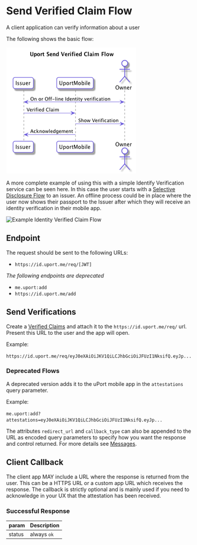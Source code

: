 # Send Verified Claim Flow

A client application can verify information about a user

The following shows the basic flow:

![Verified Claim Flow](verification.png)

A more complete example of using this with a simple Identify Verification service can be seen here. In this case the user starts with a [Selective Disclosure Flow](selectivedisclosure.md) to an issuer. An offline process could be in place where the user now shows their passport to the Issuer after which they will receive an identity verification in their mobile app.

![Example Identity Verified Claim Flow](identityverification.png)

## Endpoint

The request should be sent to the following URLs:

- `https://id.uport.me/req/[JWT]`

*The following endpoints are deprecated*

- `me.uport:add`
- `https://id.uport.me/add`

## Send Verifications

Create a [Verified Claims](../messages/verification.md) and attach it to the `https://id.uport.me/req/` url. Present this URL to the user and the app will open.

Example:

`https://id.uport.me/req/eyJ0eXAiOiJKV1QiLCJhbGciOiJFUzI1NksifQ.eyJp...`

### Deprecated Flows

A deprecated version adds it to the uPort mobile app in the `attestations` query parameter.

Example:

`me.uport:add?attestations=eyJ0eXAiOiJKV1QiLCJhbGciOiJFUzI1NksifQ.eyJp...`

The attributes `redirect_url` and `callback_type` can also be appended to the URL as encoded query parameters to specify how you want the response and control returned. For more details see [Messages](./index.md#json-web-token).


## Client Callback

The client app MAY include a URL where the response is returned from the user. This can be a HTTPS URL or a custom app URL which receives the response. The callback is strictly optional and is mainly used if you need to acknowledge in your UX that the attestation has been received.

### Successful Response

param  | Description
------ | -----------
status | always `ok`
